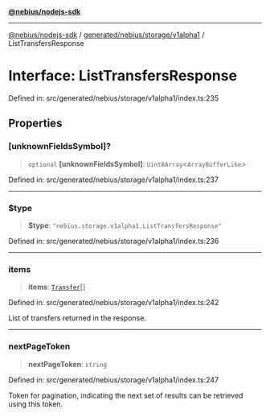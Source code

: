 [**@nebius/nodejs-sdk**](../../../../../README.md)

---

[@nebius/nodejs-sdk](../../../../../README.md) / [generated/nebius/storage/v1alpha1](../README.md) / ListTransfersResponse

# Interface: ListTransfersResponse

Defined in: src/generated/nebius/storage/v1alpha1/index.ts:235

## Properties

### \[unknownFieldsSymbol\]?

> `optional` **\[unknownFieldsSymbol\]**: `Uint8Array`\<`ArrayBufferLike`\>

Defined in: src/generated/nebius/storage/v1alpha1/index.ts:237

---

### $type

> **$type**: `"nebius.storage.v1alpha1.ListTransfersResponse"`

Defined in: src/generated/nebius/storage/v1alpha1/index.ts:236

---

### items

> **items**: [`Transfer`](Transfer.md)[]

Defined in: src/generated/nebius/storage/v1alpha1/index.ts:242

List of transfers returned in the response.

---

### nextPageToken

> **nextPageToken**: `string`

Defined in: src/generated/nebius/storage/v1alpha1/index.ts:247

Token for pagination, indicating the next set of results can be retrieved using this token.
